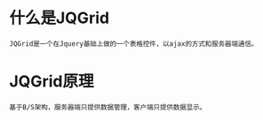 # 什么是JQGrid

    JQGrid是一个在Jquery基础上做的一个表格控件，以ajax的方式和服务器端通信。

# JQGrid原理

    基于B/S架构，服务器端只提供数据管理，客户端只提供数据显示。